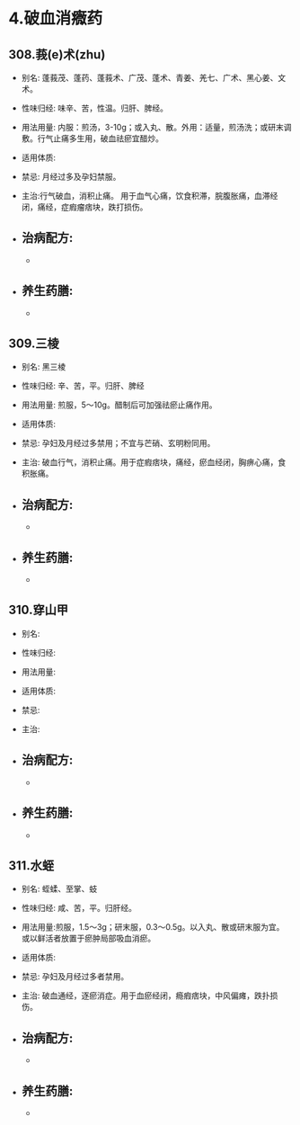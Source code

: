 # 4.破血消癓药


## 308.莪(e)术(zhu)

- 别名: 蓬莪茂、蓬药、蓬莪术、广茂、蓬术、青姜、羌七、广术、黑心姜、文术。
- 性味归经: 味辛、苦，性温。归肝、脾经。
- 用法用量: 内服：煎汤，3-10g；或入丸、散。外用：适量，煎汤洗；或研末调敷。行气止痛多生用，破血祛瘀宜醋炒。
- 适用体质: 
- 禁忌: 月经过多及孕妇禁服。

- 主治:行气破血，消积止痛。 用于血气心痛，饮食积滞，脘腹胀痛，血滞经闭，痛经，症瘕瘤痞块，跌打损伤。
- 治病配方: 
  - 
  - 
  
- 养生药膳: 
  -
  -


## 309.三棱

- 别名: 黑三棱
- 性味归经: 辛、苦，平。归肝、脾经
- 用法用量: 煎服，5～10g。醋制后可加强祛瘀止痛作用。
- 适用体质: 
- 禁忌: 孕妇及月经过多禁用；不宜与芒硝、玄明粉同用。

- 主治: 破血行气，消积止痛。用于症瘕痞块，痛经，瘀血经闭，胸痹心痛，食积胀痛。
- 治病配方: 
  - 
  - 
  
- 养生药膳: 
  -
  -


## 310.穿山甲

- 别名: 
- 性味归经: 
- 用法用量:
- 适用体质: 
- 禁忌: 

- 主治: 
- 治病配方: 
  - 
  - 
  
- 养生药膳: 
  -
  -



## 311.水蛭

- 别名: 蛭蝚、至掌、蚑
- 性味归经: 咸、苦，平。归肝经。
- 用法用量:煎服，1.5～3g；研末服，0.3～0.5g。以入丸、散或研末服为宜。或以鲜活者放置于瘀肿局部吸血消瘀。
- 适用体质: 
- 禁忌: 孕妇及月经过多者禁用。

- 主治: 破血通经，逐瘀消症。用于血瘀经闭，瘾瘕痞块，中风偏瘫，跌扑损伤。
- 治病配方: 
  - 
  - 
  
- 养生药膳: 
  -
  -
